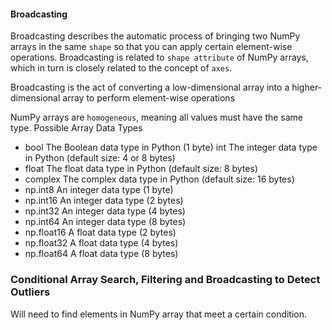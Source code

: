 #### Broadcasting
Broadcasting describes the automatic process of bringing two NumPy arrays in the same `shape` so that you can apply certain element-wise operations. 
Broadcasting is related to `shape attribute` of NumPy arrays, which in turn is closely related to the concept of `axes`.

Broadcasting is the act of converting a low-dimensional array into a higher-dimensional array to perform element-wise operations

NumPy arrays are `homogeneous`, meaning all values must have the same type. 
Possible Array Data Types
- bool The Boolean data type in Python (1 byte) 
int The integer data type in Python (default size: 4 or 8 bytes) 
- float The float data type in Python (default size: 8 bytes) 
- complex The complex data type in Python (default size: 16 bytes)
- np.int8 An integer data type (1 byte)
- np.int16 An integer data type (2 bytes)
- np.int32 An integer data type (4 bytes)
- np.int64 An integer data type (8 bytes)
- np.float16 A float data type (2 bytes)
- np.float32 A float data type (4 bytes)
- np.float64 A float data type (8 bytes)


### Conditional Array Search, Filtering and Broadcasting to Detect Outliers
Will need to find elements in NumPy array that meet a certain condition. 

